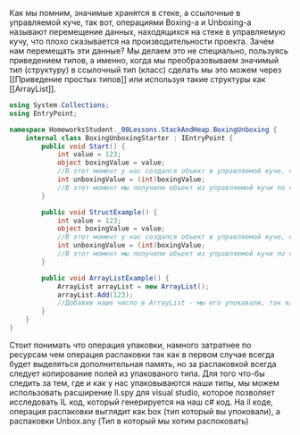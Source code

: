 Как мы помним, значимые хранятся в стеке, а ссылочные в управляемой куче, так вот, операциями Boxing-а и Unboxing-а называют перемещение данных, находящихся на стеке в управляемую кучу, что плохо сказывается на производительности проекта. 
Зачем нам перемещать эти данные? Мы делаем это не специально, пользуясь приведением типов, а именно, когда мы преобразовываем значимый тип (структуру) в ссылочный тип (класс) сделать мы это можем через [[Приведение простых типов]] или используя такие структуры как  [[ArrayList]].


```csharp
using System.Collections;
using EntryPoint;

namespace HomeworksStudent._00Lessons.StackAndHeap.BoxingUnboxing {
    internal class BoxingUnboxingStarter : IEntryPoint {
        public void Start() {
            int value = 123;
            object boxingValue = value;
            //В этот момент у нас создался объект в управляемой куче, под него выделилась память
            int unboxingValue = (int)boxingValue;
            //В этот момент мы получили объект из управляемой кучи по ссылке, и создали на его основе структуру типа int
        }

        public void StructExample() {
            int value = 123;
            object boxingValue = value;
            //В этот момент у нас создался объект в управляемой куче, под него выделилась память
            int unboxingValue = (int)boxingValue;
            //В этот момент мы получили объект из управляемой кучи по ссылке, и создали на его основе структуру типа int
        }

        public void ArrayListExample() {
            ArrayList arrayList = new ArrayList();
            arrayList.Add(123);
            //Добавив наше число в ArrayList - мы его упокавали, так как ArrayList - принимает в себя объекты типа object
        }
    }
}
```
Стоит понимать что операция упаковки, намного затратнее по ресурсам чем операция распаковки так как в первом случае всегда будет выделяться дополнительная память, но за распаковкой всегда следует копирование полей из упакованого типа.
Для того что-бы следить за тем, где и как у нас упаковываются наши типы, мы можем использовать расширение Il.spy для visual studio, которое позволяет исследовать IL код, который генерируется на наш c# код.
На il коде, операция распаковки выглядит как box (тип который вы упоковали), а распаковки Unbox.any (Тип в который мы хотим распоковать)